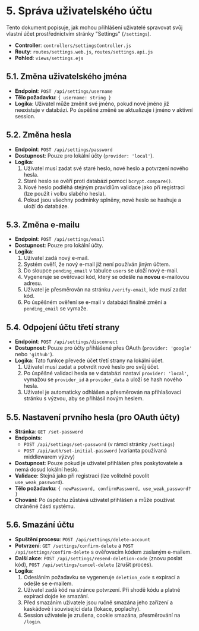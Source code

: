 # 5. Správa uživatelského účtu

Tento dokument popisuje, jak mohou přihlášení uživatelé spravovat svůj vlastní účet prostřednictvím stránky "Settings" (`/settings`).

- **Controller**: `controllers/settingsController.js`
- **Routy**: `routes/settings.web.js`, `routes/settings.api.js`
- **Pohled**: `views/settings.ejs`

## 5.1. Změna uživatelského jména

- **Endpoint**: `POST /api/settings/username`
- **Tělo požadavku**: `{ username: string }`
- **Logika**: Uživatel může změnit své jméno, pokud nové jméno již neexistuje v databázi. Po úspěšné změně se aktualizuje i jméno v aktivní session.

## 5.2. Změna hesla

- **Endpoint**: `POST /api/settings/password`
- **Dostupnost**: Pouze pro lokální účty (`provider: 'local'`).
- **Logika**:
  1. Uživatel musí zadat své staré heslo, nové heslo a potvrzení nového hesla.
  2. Staré heslo se ověří proti databázi pomocí `bcrypt.compare()`.
  3. Nové heslo podléhá stejným pravidlům validace jako při registraci (lze použít i volbu slabého hesla).
  4. Pokud jsou všechny podmínky splněny, nové heslo se hashuje a uloží do databáze.

## 5.3. Změna e-mailu

- **Endpoint**: `POST /api/settings/email`
- **Dostupnost**: Pouze pro lokální účty.
- **Logika**:
  1. Uživatel zadá nový e-mail.
  2. Systém ověří, že nový e-mail již není používán jiným účtem.
  3. Do sloupce `pending_email` v tabulce `users` se uloží nový e-mail.
  4. Vygeneruje se ověřovací kód, který se odešle na **novou** e-mailovou adresu.
  5. Uživatel je přesměrován na stránku `/verify-email`, kde musí zadat kód.
  6. Po úspěšném ověření se e-mail v databázi finálně změní a `pending_email` se vymaže.

## 5.4. Odpojení účtu třetí strany

- **Endpoint**: `POST /api/settings/disconnect`
- **Dostupnost**: Pouze pro účty přihlášené přes OAuth (`provider: 'google'` nebo `'github'`).
- **Logika**: Tato funkce převede účet třetí strany na lokální účet.
  1. Uživatel musí zadat a potvrdit nové heslo pro svůj účet.
  2. Po úspěšné validaci hesla se v databázi nastaví `provider: 'local'`, vymažou se `provider_id` a `provider_data` a uloží se hash nového hesla.
  3. Uživatel je automaticky odhlášen a přesměrován na přihlašovací stránku s výzvou, aby se přihlásil novým heslem.

## 5.5. Nastavení prvního hesla (pro OAuth účty)

- **Stránka**: `GET /set-password`
- **Endpoints**:
  - `POST /api/settings/set-password` (v rámci stránky `/settings`)
  - `POST /api/auth/set-initial-password` (varianta používaná middlewarem výzvy)
- **Dostupnost**: Pouze pokud je uživatel přihlášen přes poskytovatele a nemá dosud lokální heslo.
- **Validace**: Stejná jako při registraci (lze volitelně povolit `use_weak_password`).
- **Tělo požadavku**: `{ newPassword, confirmPassword, use_weak_password? }`
- **Chování**: Po úspěchu zůstává uživatel přihlášen a může používat chráněné části systému.

## 5.6. Smazání účtu

- **Spuštění procesu**: `POST /api/settings/delete-account`
- **Potvrzení**: `GET /settings/confirm-delete` a `POST /api/settings/confirm-delete` s ověřovacím kódem zaslaným e‑mailem.
- **Další akce**: `POST /api/settings/resend-deletion-code` (znovu poslat kód), `POST /api/settings/cancel-delete` (zrušit proces).
- **Logika**:
  1. Odesláním požadavku se vygeneruje `deletion_code` s expirací a odešle se e‑mailem.
  2. Uživatel zadá kód na stránce potvrzení. Při shodě kódu a platné expiraci dojde ke smazání.
  3. Před smazáním uživatele jsou ručně smazána jeho zařízení a kaskádově i související data (lokace, poplachy).
  4. Session uživatele je zrušena, cookie smazána, přesměrování na `/login`.
